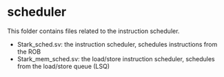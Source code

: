 # scheduler
This folder contains files related to the instruction scheduler.
* Stark_sched.sv:	the instruction scheduler, schedules instructions from the ROB
* Stark_mem_sched.sv:	the load/store instruction scheduler, schedules from the load/store queue (LSQ)
